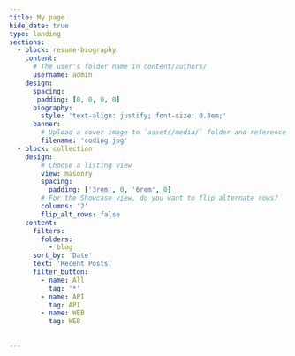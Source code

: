 ```yaml
---
title: My page
hide_date: true
type: landing
sections:
  - block: resume-biography
    content:
      # The user's folder name in content/authors/
      username: admin
    design:
      spacing:
       padding: [0, 0, 0, 0]
      biography:
        style: 'text-align: justify; font-size: 0.8em;'
      banner:
        # Upload a cover image to `assets/media/` folder and reference its filename here (optional)
        filename: 'coding.jpg'
  - block: collection
    design:
        # Choose a listing view
        view: masonry
        spacing:
          padding: ['3rem', 0, '6rem', 0]
        # For the Showcase view, do you want to flip alternate rows?
        columns: '2'
        flip_alt_rows: false
    content:
      filters:
        folders:
          - blog
      sort_by: 'Date'
      text: 'Recent Posts'
      filter_button:
        - name: All
          tag: '*'
        - name: API
          tag: API
        - name: WEB
          tag: WEB
    
     
---
```

